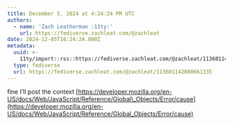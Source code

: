 ```yaml
---
title: December 5, 2024 at 4:24:24 PM UTC
authors:
  - name: 'Zach Leatherman :11ty:'
    url: https://fediverse.zachleat.com/@zachleat
date: 2024-12-05T16:24:24.000Z
metadata:
  uuid: >-
    11ty/import::rss::https://fediverse.zachleat.com/@zachleat/113601142080661335
  type: fediverse
  url: https://fediverse.zachleat.com/@zachleat/113601142080661335
---
```

fine I’ll post the context [https://developer.mozilla.org/en-US/docs/Web/JavaScript/Reference/Global\_Objects/Error/cause](https://developer.mozilla.org/en-US/docs/Web/JavaScript/Reference/Global_Objects/Error/cause)